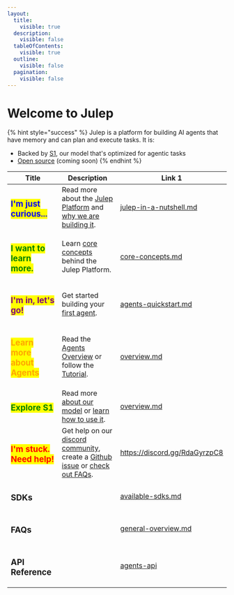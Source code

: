 ```yaml
---
layout:
  title:
    visible: true
  description:
    visible: false
  tableOfContents:
    visible: true
  outline:
    visible: false
  pagination:
    visible: false
---
```


# Welcome to Julep

{% hint style="success" %}
Julep is a platform for building AI agents that have memory and can plan and execute tasks. It is:

* Backed by [S1](broken-reference), our model that's optimized for agentic tasks
* [Open source](https://github.com/julep-ai/agents) (coming soon)
{% endhint %}

<table data-column-title-hidden data-view="cards"><thead><tr><th>Title</th><th>Description</th><th data-hidden data-card-target data-type="content-ref">Link 1</th></tr></thead><tbody><tr><td><h3><mark style="color:blue;">I'm just curious...</mark></h3></td><td>Read more about the <a href="introduction/julep-in-a-nutshell.md">Julep Platform</a> and <a href="README (1).md">why we are building it</a>.</td><td><a href="introduction/julep-in-a-nutshell.md">julep-in-a-nutshell.md</a></td></tr><tr><td><h3><mark style="color:green;">I want to learn more.</mark></h3></td><td>Learn <a href="introduction/core-concepts.md">core concepts</a> behind the Julep Platform.</td><td><a href="introduction/core-concepts.md">core-concepts.md</a></td></tr><tr><td><h3><mark style="color:purple;">I'm in, let's go!</mark></h3></td><td>Get started building your <a href="broken-reference">first agent</a>.</td><td><a href="getting-started/agents-quickstart.md">agents-quickstart.md</a></td></tr><tr><td><h3><mark style="color:orange;">Learn more about Agents</mark></h3></td><td>Read the <a href="agents/overview.md">Agents Overview</a> or follow the <a href="agents/tutorial.md">Tutorial</a>.</td><td><a href="agents/overview.md">overview.md</a></td></tr><tr><td><h3><mark style="color:green;">Explore S1</mark></h3></td><td>Read more <a href="s1-model/overview.md">about our model</a> or <a href="s1-model/tutorial.md">learn how to use it</a>.</td><td><a href="s1-model/overview.md">overview.md</a></td></tr><tr><td><h3><mark style="color:red;">I'm stuck. Need help!</mark></h3></td><td>Get help on our <a href="https://discord.gg/RdaGyrzpC8">discord community</a>, create a <a href="https://github.com/julep-ai/platform">Github issue</a> or <a href="faqs/technical-details.md">check out FAQs</a>.</td><td><a href="https://discord.gg/RdaGyrzpC8">https://discord.gg/RdaGyrzpC8</a></td></tr><tr><td><h3>SDKs</h3></td><td></td><td><a href="sdks/available-sdks.md">available-sdks.md</a></td></tr><tr><td><h3>FAQs</h3></td><td></td><td><a href="faqs/general-overview.md">general-overview.md</a></td></tr><tr><td><h3>API Reference</h3></td><td></td><td><a href="api-reference/agents-api/">agents-api</a></td></tr></tbody></table>
